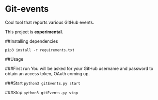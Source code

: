 Git-events
=============

Cool tool that reports various GitHub events.

This project is **experimental**.

##Installing dependencies

`pip3 install -r requirements.txt`

##Usage

###First run
You will be asked for your GitHub username and password to obtain an access token, OAuth coming up.

###Start
`python3 gitEvents.py start`

###Stop
`python3 gitEvents.py stop`
